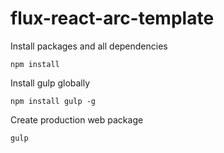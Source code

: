 # flux-react-arc-template
Install packages and all dependencies
```
npm install
```
Install gulp globally
```
npm install gulp -g
```
Create production web package
```
gulp
```
